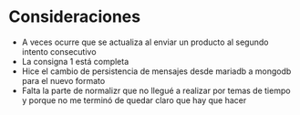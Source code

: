 # Consideraciones
- A veces ocurre que se actualiza al enviar un producto al segundo intento consecutivo
- La consigna 1 está completa
- Hice el cambio de persistencia de mensajes desde mariadb a mongodb para el nuevo formato
- Falta la parte de normalizr que no llegué a realizar por temas de tiempo y porque no me terminó de quedar claro que hay que hacer
